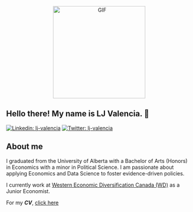 <div align="center">
<img align="center" alt="GIF" height="250px" src="https://media.giphy.com/media/du3J3cXyzhj75IOgvA/giphy.gif" />
  
<div align="left">
  
## Hello there! My name is LJ Valencia. 👋
[![Linkedin: lj-valencia](https://img.shields.io/badge/lj--valencia-blue?style=flat&logo=linkedin&labelColor=blue)](https://www.linkedin.com/in/lj-valencia)
[![Twitter: lj-valencia](https://img.shields.io/badge/SoyLeroy-blue?style=flat&logo=twitter&labelColor=blue)](https://twitter.com/SoyLeroy)
  
## About me
I graduated from the University of Alberta with a Bachelor of Arts (Honors) in Economics with a minor in Political Science. I am passionate about applying Economics and Data Science to foster evidence-driven policies.

I currently work at [Western Economic Diversification Canada (WD)](https://www.wd-deo.gc.ca/eng/home.asp) as a Junior Economist. 

For my **_CV_**, [click here](LJ-Valencia-CV.pdf)
